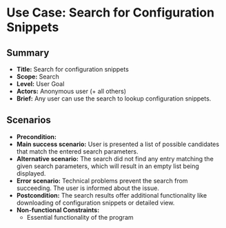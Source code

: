 # Use Case: Search for Configuration Snippets

## Summary

- **Title:** Search for configuration snippets
- **Scope:** Search
- **Level:** User Goal
- **Actors:** Anonymous user (+ all others)
- **Brief:** Any user can use the search to lookup configuration snippets.

## Scenarios

- **Precondition:**
- **Main success scenario:** User is presented a list of possible candidates that match the entered search parameters.
- **Alternative scenario:** The search did not find any entry matching the given search parameters, which will result in an empty list being displayed.
- **Error scenario:** Technical problems prevent the search from succeeding. The user is informed about the issue.
- **Postcondition:** The search results offer additional functionality like downloading of configuration snippets or detailed view.
- **Non-functional Constraints:**
  - Essential functionality of the program

